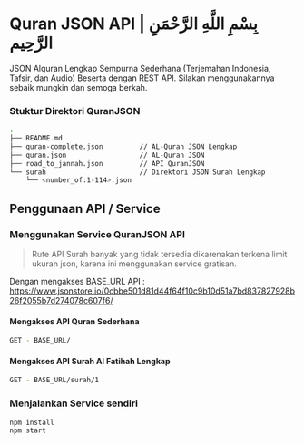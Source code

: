 # Quran JSON API | بِسْمِ اللَّهِ الرَّحْمَنِ الرَّحِيم

JSON Alquran Lengkap Sempurna Sederhana (Terjemahan Indonesia, Tafsir, dan Audio) Beserta dengan REST API. Silakan menggunakannya sebaik mungkin dan semoga berkah.

### Stuktur Direktori QuranJSON

```sh
.
├── README.md
├── quran-complete.json         // AL-Quran JSON Lengkap
├── quran.json                  // AL-Quran JSON
├── road_to_jannah.json         // API QuranJSON
└── surah                       // Direktori JSON Surah Lengkap
    └── <number_of:1-114>.json
```

## Penggunaan API / Service

### Menggunakan Service QuranJSON API

> Rute API Surah banyak yang tidak tersedia dikarenakan terkena limit ukuran json, karena ini menggunakan service gratisan.

Dengan mengakses BASE_URL API : https://www.jsonstore.io/0cbbe501d81d44f64f10c9b10d51a7bd837827928b26f2055b7d274078c607f6/

#### Mengakses API Quran Sederhana

```sh
GET - BASE_URL/ 
```
#### Mengakses API Surah Al Fatihah Lengkap

```sh
GET - BASE_URL/surah/1 
```

### Menjalankan Service sendiri

```sh
npm install
npm start
```
